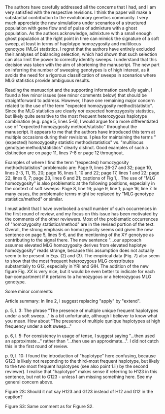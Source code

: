 The authors have carefully addressed all the concerns that I had, and I am very satisfied with the respective revisions. I think the paper will make a substantial contribution to the evolutionary genetics community. I very much appreciate the new simulations under scenarios of a structured population with gene flow and of pulse of admixture with a ghost population. As the authors acknowledge, admixture with a small enough ghost population at the right point in time can mimick the signature of a soft sweep, at least in terms of haplotype homozygosity and multilocus genotype (MLG) statistics. I regret that the authors have entirely excluded their analyses of balancing selection, which had shown that such selection can also limit the power to correctly identify sweeps. I understand that this decision was taken with the aim of shortening the manuscript. The new part on inferring the number of sweeping genotypes is of high interest, as it avoids the need for a rigorous classification of sweeps in scenarios where MLG statistics provide ambiguous results.

Reading the manuscript and the supporting information carefully again, I found a few minor issues (see minor comments below) that should be straightforward to address. However, I have one remaining major concern related to the use of the term "expected homozygosity method/statistic". Since the MLG statistics are clearly *not* expected homozygosity statistics, but likely quite sensitive to the most frequent heterozygous haplotype combination (e.g. page 5, lines 5-6), I would argue for a more differentiated use of "expected homozygosity method/statistic" throughout the manuscript. It appears to me that the authors have introduced this term at multiple occasions during their revisions. I plea for maintaining the terms "(expected) homozygosity statistic method/statistics" vs. "multilocus genotype method/statistics" clearly distinct. Good examples of such a distinction are on page 11, lines 7-8 or page 12 throughout.

Examples of where I find the term "(expected) homozygosity method/statistics" problematic are:  Page 9, lines 26-27 and 32; page 10, lines 2-3, 11, 15, 20; page 16, lines 1, 10 and 22; page 17, lines 1 and 22; page 22, lines 6, 7; page 23, lines 6 and 21; captions of Fig 1, . The use of "MLG homozygosity" is also problematic at the following positions, especially in the context of soft sweeps: Page 8, line 16; page 9, line 1; page 16, line 7. In many cases, the problematic terms might be replaced by "MLG genotype statistics/method" or similar.

I must admit that I have overlooked a small number of such occurrences in the first round of review, and my focus on this issue has been motivated by the comments of the other reviewers. Most of the problematic occurrences of "homozygosity statistics/method" are in the revised portion of the text. Overall, the strong emphasis on homozygosity seems odd given the new sentence on page 5, lines 5-6, and the mentioning of the XY genotype as contributing to the signal there. The new sentence "...our approach assumes elevated MLG homozygosity derives from elevated haplotye homozygosity" reads strange, because this assumption does not actually seem to be present in Eqs. (2) and (3). The empirical data (Fig. 7) also seem to show that the most frequent heterozygous MLG constributes substantially to G12, especially in YRI and GIH. The addition of the new figure Fig. *XX* is very nice, but it would be even better to indicate for each bar-compartment if it pertains to a homozygous or a heterozygous MLG genotype.


Some minor comments:

Article summary: In line 2, I suggest replacing "apply" by "extend".

p. 5, l. 3: The phrase "The presence of multiple unique frequent haplotypes under a soft sweep..." is a bit unfortunate, although I believer to know what you mean. How about "The presence of multiple qunique haplotypes at high frequency under a soft sweep..."

p. 6, l. 5: For consistency in usage of tense, I suggest saying "...then used an approximate..." rather than "...then use an approximate...". I did not catch this in the first round of review.

p. 9, l. 10: I found the introduction of "haplotype" here confusing, because G123 is likely not responding to the third-most frequent haplotype, but likely to the two most frequent haplotypes (see also point 1.ii) by the second reviewer). I realise that "haplotype" makes sense if referring to H123 in this sentence, but not to G123 - unless I am missing something here. See my general concern above.

Figure 2S: Should it not say H123 and G123 instead of H12 and G12 in the caption?

Figure S3: Same comment as for Figure S2.
